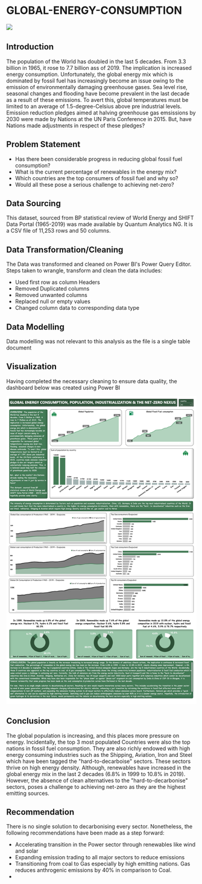 # GLOBAL-ENERGY-CONSUMPTION

![](Energy_.jfif)


## Introduction
The population of the World has doubled in the last 5 decades. From 3.3 billion in 1965, it rose to 7.7 billion ass of 2019. The implication is increased energy consumption. Unfortunately, the global energy mix which is dominated by fossil fuel has increasingly become an issue owing to the emission of environmentally damaging greenhouse gases. Sea level rise, seasonal changes and flooding have become prevalent in the last decade as a result of these emissions. To avert this, global temperatures must be limited to an average of 1.5-degree-Celsius above pre industrial levels. Emission reduction pledges aimed at halving greenhouse gas emsissions by 2030 were made by Nations at the UN Paris Conference in 2015. But, have Nations made adjustments in respect of these pledges?



## Problem Statement
- Has there been considerable progress in reducing global fossil fuel consumption?
- What is the current percentage of renewables in the energy mix?
- Which countries are the top consumers of fossil fuel and why so?
- Would all these pose a serious challenge to achieving net-zero?


## Data Sourcing
This dataset, sourced from BP statistical review of World Energy and SHIFT Data Portal (1965-2019) was made available by Quantum Analytics NG. It is a CSV file of 11,253 rows and 50 columns. 


## Data Transformation/Cleaning
The Data was transformed and cleaned on Power BI's Power Query Editor. Steps taken to wrangle, transform and clean the data includes:

- Used first row as column Headers
- Removed Duplicated columns
- Removed unwanted columns
- Replaced null or empty values
- Changed column data to corresponding data type  


## Data Modelling
Data modelling was not relevant to this analysis as the file is a single table document



## Visualization
Having completed the necessary cleaning to ensure data quality, the dashboard below was created using Power BI

![](World_Energy_Consumption_Dashboard_.jpg)



## Conclusion 
The global population is increasing, and this places more pressure on energy. Incidentally, the top 3 most populated Countries were also the top nations in fossil fuel consumption. They are also richly endowed with high energy consuming industries such as the Shipping, Aviation, Iron and Steel which have been tagged the "hard-to-decarboise" sectors. These sectors thrive on high energy density. Although, renewables have increased in the global energy mix in the last 2 decades (6.8% in 1999 to 10.8% in 2019). However, the absence of clean alternatives to the "hard-to-decarbonise" sectors, poses a challenge to achieving net-zero as they are the highest emitting sources.



## Recommendation
There is no single solution to decarbonising every sector. Nonetheless, the following recommendations have been made as a step forward:

- Accelerating transition in the Power sector through renewables like wind and solar
- Expanding emission trading to all major sectors to reduce emissions
- Transitioning from coal to Gas especially by high emitting nations. Gas reduces anthrogenic emissions by 40% in comparison to Coal.
- 

